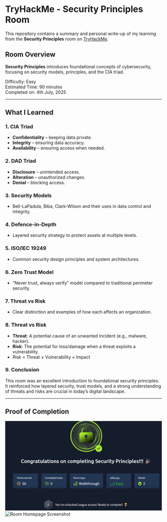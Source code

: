 # TryHackMe - Security Principles Room

This repository contains a summary and personal write-up of my learning from the **Security Principles** room on [TryHackMe](https://tryhackme.com).

## Room Overview
**Security Principles** introduces foundational concepts of cybersecurity, focusing on security models, principles, and the CIA triad. 

Difficulty: Easy  
Estimated Time: 90 minutes  
Completed on: 4th July, 2025

---

## What I Learned

### 1. CIA Triad
- **Confidentiality** – keeping data private.
- **Integrity** – ensuring data accuracy.
- **Availability** – ensuring access when needed.

### 2. DAD Triad
- **Disclosure** – unintended access.
- **Alteration** – unauthorized changes.
- **Denial** – blocking access.

### 3. Security Models
- Bell-LaPadula, Biba, Clark-Wilson and their uses in data control and integrity.

### 4. Defence-in-Depth
- Layered security strategy to protect assets at multiple levels.

### 5. ISO/IEC 19249
- Common security design principles and system architectures.

### 6. Zero Trust Model
- “Never trust, always verify” model compared to traditional perimeter security.

### 7. Threat vs Risk
- Clear distinction and examples of how each affects an organization.

### 8. Threat vs Risk
- **Threat**: A potential cause of an unwanted incident (e.g., malware, hacker).
- **Risk**: The potential for loss/damage when a threat exploits a vulnerability.
- Risk = Threat × Vulnerability × Impact

### 9. Conclusion
This room was an excellent introduction to foundational security principles. It reinforced how layered security, trust models, and a strong understanding of threats and risks are crucial in today’s digital landscape.

---

## Proof of Completion

![Completion Screenshot](https://github.com/MayankQuery/tryhackme-writeups/blob/main/images/Completion%20Screenshot.png)  
![Room Homepage Screenshot](./room_homepage.png)

